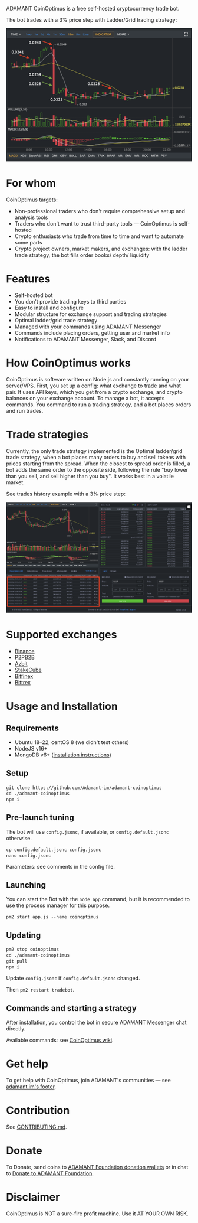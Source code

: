 ADAMANT CoinOptimus is a free self-hosted cryptocurrency trade bot.

The bot trades with a 3% price step with Ladder/Grid trading strategy:

![CoinOptimus Trades on a chart](./assets/trades-on-a-chart.png)

# For whom

CoinOptimus targets:

* Non-professional traders who don't require comprehensive setup and analysis tools
* Traders who don't want to trust third-party tools — CoinOptimus is self-hosted
* Crypto enthusiasts who trade from time to time and want to automate some parts
* Crypto project owners, market makers, and exchanges: with the ladder trade strategy, the bot fills order books/ depth/ liquidity

# Features

* Self-hosted bot
* You don't provide trading keys to third parties
* Easy to install and configure
* Modular structure for exchange support and trading strategies
* Optimal ladder/grid trade strategy
* Managed with your commands using ADAMANT Messenger
* Commands include placing orders, getting user and market info
* Notifications to ADAMANT Messenger, Slack, and Discord

# How CoinOptimus works

CoinOptimus is software written on Node.js and constantly running on your server/VPS. First, you set up a config: what exchange to trade and what pair. It uses API keys, which you get from a crypto exchange, and crypto balances on your exchange account. To manage a bot, it accepts commands. You command to run a trading strategy, and a bot places orders and run trades.

# Trade strategies

Currently, the only trade strategy implemented is the Optimal ladder/grid trade strategy, when a bot places many orders to buy and sell tokens with prices starting from the spread. When the closest to spread order is filled, a bot adds the same order to the opposite side, following the rule "buy lower than you sell, and sell higher than you buy". It works best in a volatile market.

See trades history example with a 3% price step:

![CoinOptimus grid-placed orders](./assets/placed-orders.png)

# Supported exchanges

* [Binance](https://accounts.binance.com/register?ref=36699789)
* [P2PB2B](https://p2pb2b.com)
* [Azbit](https://azbit.com?referralCode=9YVWYAF)
* [StakeCube](https://stakecube.net/?team=adm)
* [Bitfinex](https://www.bitfinex.com/sign-up?refcode=4k5uFSBLZ)
* [Bittrex](https://global.bittrex.com/discover/join?referralCode=TGD-P0Z-F5W)

# Usage and Installation

## Requirements

* Ubuntu 18–22, centOS 8 (we didn't test others)
* NodeJS v16+
* MongoDB v6+ ([installation instructions](https://docs.mongodb.com/manual/tutorial/install-mongodb-on-ubuntu/))

## Setup

```
git clone https://github.com/Adamant-im/adamant-coinoptimus
cd ./adamant-coinoptimus
npm i
```

## Pre-launch tuning

The bot will use `config.jsonc`, if available, or `config.default.jsonc` otherwise.

```
cp config.default.jsonc config.jsonc
nano config.jsonc
```

Parameters: see comments in the config file.

## Launching

You can start the Bot with the `node app` command, but it is recommended to use the process manager for this purpose.

```
pm2 start app.js --name coinoptimus
```

## Updating

```
pm2 stop coinoptimus
cd ./adamant-coinoptimus
git pull
npm i
```

Update `config.jsonc` if `config.default.jsonc` changed.

Then `pm2 restart tradebot`.

## Commands and starting a strategy

After installation, you control the bot in secure ADAMANT Messenger chat directly.

Available commands: see [CoinOptimus wiki](https://github.com/Adamant-im/adamant-coinoptimus/wiki).

# Get help

To get help with CoinOptimus, join ADAMANT's communities — see [adamant.im's footer](https://adamant.im).

# Contribution

See [CONTRIBUTING.md](CONTRIBUTING.md).

# Donate

To Donate, send coins to [ADAMANT Foundation donation wallets](https://adamant.im/donate) or in chat to [Donate to ADAMANT Foundation](https://msg.adamant.im/?address=U380651761819723095&label=Donate+to+ADAMANT+Foundation).

# Disclaimer

CoinOptimus is NOT a sure-fire profit machine. Use it AT YOUR OWN RISK.
